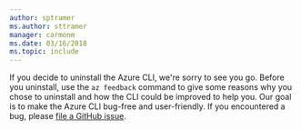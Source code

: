 ```yaml
---
author: sptramer
ms.author: sttramer
manager: carmonm
ms.date: 03/16/2018
ms.topic: include
---
```

If you decide to uninstall the Azure CLI, we're sorry to see you go. Before you uninstall, use the `az feedback` command to give
some reasons why you chose to uninstall and how the CLI could be improved to help you. Our goal is to make the Azure
CLI bug-free and user-friendly. If you encountered a bug, please [file a GitHub issue](https://github.com/Azure/azure-cli/issues).
